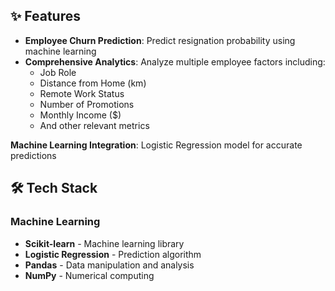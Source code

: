 ## ✨ Features
- **Employee Churn Prediction**: Predict resignation probability using machine learning
- **Comprehensive Analytics**: Analyze multiple employee factors including:
  - Job Role
  - Distance from Home (km)
  - Remote Work Status
  - Number of Promotions
  - Monthly Income ($)
  - And other relevant metrics

**Machine Learning Integration**: Logistic Regression model for accurate predictions

## 🛠️ Tech Stack

### Machine Learning
- **Scikit-learn** - Machine learning library
- **Logistic Regression** - Prediction algorithm
- **Pandas** - Data manipulation and analysis
- **NumPy** - Numerical computing
